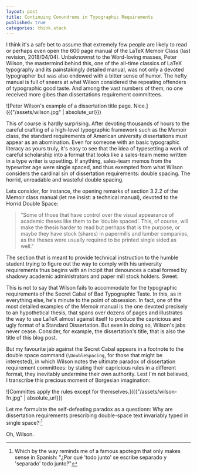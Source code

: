 ```yaml
---
layout: post
title: Continuing Conundrums in Typographic Requirements
published: true
categories: think.stack
---
```


I think it's a safe bet to assume that extremely few people are likely to read or perhaps even open the 600 page manual of the LaTeX Memoir Class (last revision, 2018/04/04). Unbeknownst to the Word-loving masses, Peter Wilson, the mastermind behind this, one of the all-time classics of LaTeX typography and its painstakingly detailed manual, was not only a devoted typographer but was also endowed with a bitter sense of humor. The hefty manual is full of sneers at what Wilson considered the repeating offenders of typographic good taste. And among the vast numbers of them, no one received more gibes than dissertations requirement committees.

![Peter Wilson's example of a dissertation title page. Nice.]({{"/assets/wilson.jpg" | absolute_url}})

This of course is hardly surprising. After devoting thousands of hours to the careful crafting of a high-level typographic framework such as the Memoir class, the standard requirements of American university dissertations must appear as an abomination. Even for someone with an basic typographic literacy as yours truly, it's easy to see that the idea of typesetting a work of careful scholarship into a format that looks like a sales-team memo written in a type writer is upsetting. If anything, sales-team memos from the typewriter age were single spaced, and thus exempted from what Wilson considers the cardinal sin of dissertation requirements: double spacing. The horrid, unreadable and wasteful double spacing.

Lets consider, for instance, the opening remarks of section 3.2.2 of the Memoir class manual (let me insist: a technical manual), devoted to the Horrid Double Space:

>"Some of those that have control over the visual appearance of academic theses like them to be ‘double spaced’. This, of course, will make the thesis harder to read but perhaps that is the purpose, or maybe they have stock (shares) in papermills and lumber companies, as the theses were usually required to be printed single sided as well."

The section that is meant to provide technical instruction to the humble student trying to figure out the way to comply with his university requirements thus begins with an incipit that denounces a cabal formed by shadowy academic administrators and paper mill stock holders. Sweet.

This is not to say that Wilson fails to accommodate for the typographic requirements of the Secret Cabal of Bad Typographic Taste. In this, as in everything else, he's minute to the point of obsession. In fact, one of the most detailed examples of the Memoir manual is the one devoted precisely to an hypothetical thesis, that spans over dozens of pages and illustrates the way to use LaTeX almost against itself to produce the capricious and ugly format of a Standard Dissertation. But even in doing so, Wilson's jabs never cease. Consider, for example, the dissertation's title, that is also the title of this blog post. 

But my favourite jab against the Secret Cabal appears in a footnote to the double space command (``\DoubleSpacing``, for those that might be interested), in which Wilson notes the ultimate paradox of dissertation requirement committees: by stating their capricious rules in a different format, they inevitably undermine their own authority. Lest I'm not believed, I transcribe this precious moment of Borgesian imagination:

![Committes apply the rules except for themselves.]({{"/assets/wilson-fn.jpg" | absolute_url}})

Let me formulate the self-defeating paradox as a questionn: Why are dissertation requirements prescribing double-space text invariably typed in single space?:[^1]

Oh, Wilson.

[^1]: Which by the way reminds me of a famous apotegm that only makes sense in Spanish: "¿Por qué 'todo junto' se escribe separado y 'separado' todo junto?"
